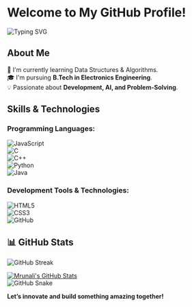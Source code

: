 # Welcome to My GitHub Profile! 

![Typing SVG](https://readme-typing-svg.demolab.com?font=Fira+Code&pause=1000&color=FF1493&width=435&lines=HELLO!;Welcome+to+my+profile!+🚀;Exploring+Backend+Development;Building+AI+and+ML+Projects;Learning+Data+Structures+and+Algorithms+💻)

## About Me 
🔭 I'm currently learning Data Structures & Algorithms.  
🎓 I'm pursuing **B.Tech in Electronics Engineering**.  
💡 Passionate about **Development, AI, and Problem-Solving**.  

## Skills & Technologies   

### Programming Languages:  
![JavaScript](https://img.shields.io/badge/JavaScript-F7DF1E?style=for-the-badge&logo=javascript&logoColor=black)  
![C](https://img.shields.io/badge/C-00599C?style=for-the-badge&logo=c&logoColor=white)  
![C++](https://img.shields.io/badge/C%2B%2B-00599C?style=for-the-badge&logo=c%2B%2B&logoColor=white)  
![Python](https://img.shields.io/badge/Python-3776AB?style=for-the-badge&logo=python&logoColor=white)  
![Java](https://img.shields.io/badge/Java-007396?style=for-the-badge&logo=java&logoColor=white)  

###  Development Tools & Technologies:  
![HTML5](https://img.shields.io/badge/HTML5-E34F26?style=for-the-badge&logo=html5&logoColor=white)  
![CSS3](https://img.shields.io/badge/CSS3-1572B6?style=for-the-badge&logo=css3&logoColor=white)  
![GitHub](https://img.shields.io/badge/GitHub-181717?style=for-the-badge&logo=github&logoColor=white)  

## 📊 GitHub Stats  

![GitHub Streak](https://github-readme-streak-stats.herokuapp.com/?user=mrunali0204&theme=dark&hide_border=true)  

[![Mrunali's GitHub Stats](https://github-readme-stats.vercel.app/api?username=mrunali0204&show_icons=true&theme=dark&hide_border=true)](https://github.com/mrunali0204)  
![GitHub Snake](https://github.com/MrunaliJibhakate/MrunaliJibhakate/blob/output/snake.svg)


**Let’s innovate and build something amazing together!** 
